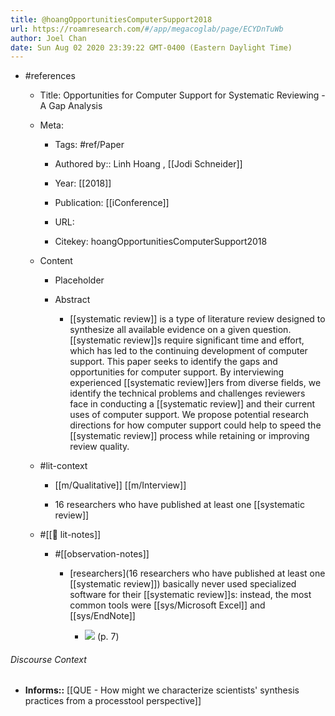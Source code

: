 ```yaml
---
title: @hoangOpportunitiesComputerSupport2018
url: https://roamresearch.com/#/app/megacoglab/page/ECYDnTuWb
author: Joel Chan
date: Sun Aug 02 2020 23:39:22 GMT-0400 (Eastern Daylight Time)
---
```


- #references

    - Title: Opportunities for Computer Support for Systematic Reviewing - A Gap Analysis

    - Meta:

        - Tags: #ref/Paper

        - Authored by::  Linh Hoang ,  [[Jodi Schneider]]

        - Year: [[2018]]

        - Publication: [[iConference]]

        - URL:

        - Citekey: hoangOpportunitiesComputerSupport2018

    - Content

        - Placeholder

        - Abstract

            - [[systematic review]] is a type of literature review designed to synthesize all available evidence on a given question. [[systematic review]]s require significant time and effort, which has led to the continuing development of computer support. This paper seeks to identify the gaps and opportunities for computer support. By interviewing experienced [[systematic review]]ers from diverse fields, we identify the technical problems and challenges reviewers face in conducting a [[systematic review]] and their current uses of computer support. We propose potential research directions for how computer support could help to speed the [[systematic review]] process while retaining or improving review quality.

    - #lit-context

        - [[m/Qualitative]] [[m/Interview]]

        - 16 researchers who have published at least one [[systematic review]]

    - #[[📝 lit-notes]]

        - #[[observation-notes]]

            - [researchers](16 researchers who have published at least one [[systematic review]]) basically never used specialized software for their [[systematic review]]s: instead, the most common tools were [[sys/Microsoft Excel]] and [[sys/EndNote]]

                - ![](https://firebasestorage.googleapis.com/v0/b/firescript-577a2.appspot.com/o/imgs%2Fapp%2Fmegacoglab%2FeBe0QSUlUx.png?alt=media&token=05c1807d-d406-4d3e-b89d-f4076573e7b8) (p. 7)

###### Discourse Context

- **Informs::** [[QUE - How might we characterize scientists' synthesis practices from a processtool perspective]]
